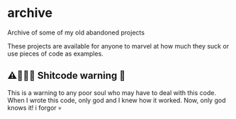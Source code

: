 # archive
Archive of some of my old abandoned projects

These projects are available for anyone to marvel at how much they suck or use pieces of code as examples. 

## ⚠️🚨🚨🚨 Shitcode warning 🤮

This is a warning to any poor soul who may have to deal with this code.
When I wrote this code, only god and I knew how it worked. Now, only god knows it! i forgor :skull:
